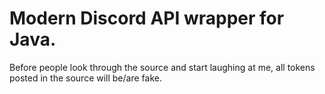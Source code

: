 # Modern Discord API wrapper for Java.
Before people look through the source and start laughing at me, all tokens posted in the source will be/are fake.
